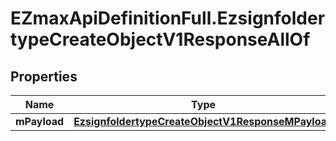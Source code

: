 # EZmaxApiDefinitionFull.EzsignfoldertypeCreateObjectV1ResponseAllOf

## Properties

Name | Type | Description | Notes
------------ | ------------- | ------------- | -------------
**mPayload** | [**EzsignfoldertypeCreateObjectV1ResponseMPayload**](EzsignfoldertypeCreateObjectV1ResponseMPayload.md) |  | 


